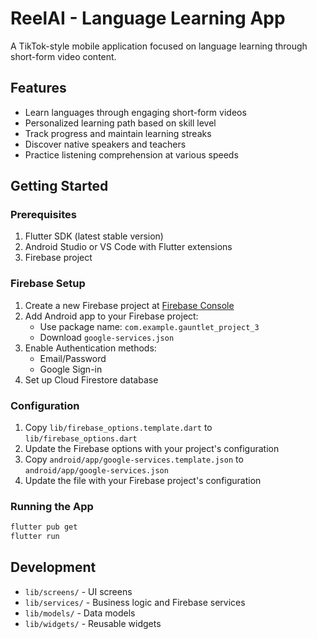 # ReelAI - Language Learning App

A TikTok-style mobile application focused on language learning through short-form video content.

## Features

- Learn languages through engaging short-form videos
- Personalized learning path based on skill level
- Track progress and maintain learning streaks
- Discover native speakers and teachers
- Practice listening comprehension at various speeds

## Getting Started

### Prerequisites

1. Flutter SDK (latest stable version)
2. Android Studio or VS Code with Flutter extensions
3. Firebase project

### Firebase Setup

1. Create a new Firebase project at [Firebase Console](https://console.firebase.google.com/)
2. Add Android app to your Firebase project:
   - Use package name: `com.example.gauntlet_project_3`
   - Download `google-services.json`
3. Enable Authentication methods:
   - Email/Password
   - Google Sign-in
4. Set up Cloud Firestore database

### Configuration

1. Copy `lib/firebase_options.template.dart` to `lib/firebase_options.dart`
2. Update the Firebase options with your project's configuration
3. Copy `android/app/google-services.template.json` to `android/app/google-services.json`
4. Update the file with your Firebase project's configuration

### Running the App

```bash
flutter pub get
flutter run
```

## Development

- `lib/screens/` - UI screens
- `lib/services/` - Business logic and Firebase services
- `lib/models/` - Data models
- `lib/widgets/` - Reusable widgets
